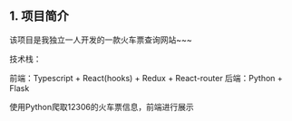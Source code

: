 ## 1. 项目简介

该项目是我独立一人开发的一款火车票查询网站~~~

技术栈：

前端：Typescript + React(hooks) + Redux + React-router
后端：Python + Flask

使用Python爬取12306的火车票信息，前端进行展示

